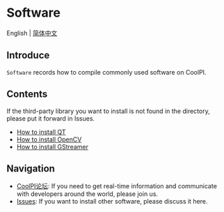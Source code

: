 # Software

English | [简体中文](./README_CN.md)

## Introduce

`Software` records how to compile commonly used software on CoolPI. 

## Contents

If the third-party library you want to install is not found in the directory, please put it forward in Issues.

* [How to install QT](./QT/QT_Install.md)
* [How to install OpenCV](./OpenCV/OpenCV_Install.md)
* [How to install GStreamer](./GStreamer/GStreamer_Install.md)

## Navigation

* [CoolPI论坛](https://www.cool-pi.com): If you need to get real-time information and communicate with developers around the world, please join us.
* [Issues](https://github.com/yanyitech/coolpi_4B_docs/issues): If you want to install other software, please discuss it here.